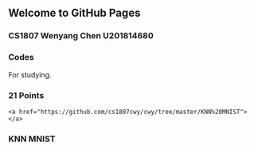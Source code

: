 ## Welcome to GitHub Pages
### CS1807 Wenyang Chen U201814680
### Codes

For studying.

### 21 Points
    <a href="https://github.com/cs1807cwy/cwy/tree/master/KNN%20MNIST"></a>
### KNN MNIST
